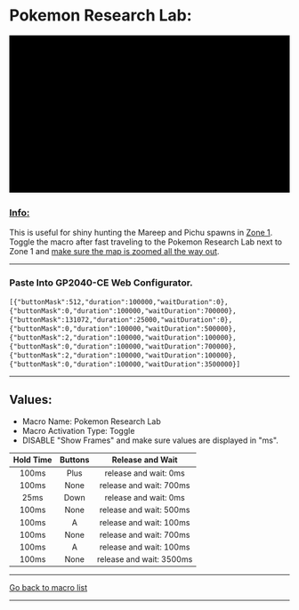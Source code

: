 # Pokemon Research Lab:

<img src="/Macro-Images/Pokemon_Research_Lab.gif" />

### <ins>Info:</ins>
This is useful for shiny hunting the Mareep and Pichu spawns in [Zone 1](https://www.serebii.net/pokearth/lumiosecity/wildzone1.shtml). Toggle the macro after fast traveling to the Pokemon Research Lab next to Zone 1 and [make sure the map is zoomed all the way out](https://github.com/OngoGablogian/Legends_Z-A_Macros?tab=readme-ov-file#map-zoom-info).

----

### Paste Into GP2040-CE Web Configurator.
```
[{"buttonMask":512,"duration":100000,"waitDuration":0},{"buttonMask":0,"duration":100000,"waitDuration":700000},{"buttonMask":131072,"duration":25000,"waitDuration":0},{"buttonMask":0,"duration":100000,"waitDuration":500000},{"buttonMask":2,"duration":100000,"waitDuration":100000},{"buttonMask":0,"duration":100000,"waitDuration":700000},{"buttonMask":2,"duration":100000,"waitDuration":100000},{"buttonMask":0,"duration":100000,"waitDuration":3500000}]
```

----

## Values:

* Macro Name: Pokemon Research Lab
* Macro Activation Type: Toggle
* DISABLE "Show Frames" and make sure values are displayed in "ms".

| Hold Time | Buttons | Release and Wait |
| :---: | :---: | :---: |
| 100ms | Plus | release and wait: 0ms    |
| 100ms | None | release and wait: 700ms  |
| 25ms  | Down | release and wait: 0ms    |
| 100ms | None | release and wait: 500ms  |
| 100ms | A    | release and wait: 100ms  |
| 100ms | None | release and wait: 700ms  |
| 100ms | A    | release and wait: 100ms  |
| 100ms | None | release and wait: 3500ms |

----

[Go back to macro list](https://github.com/OngoGablogian/Legends_Z-A_Macros/tree/main?tab=readme-ov-file#included-macros)

----
